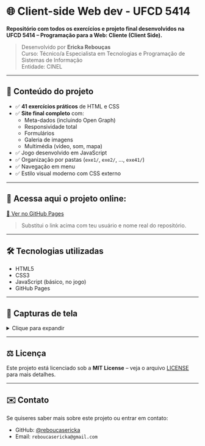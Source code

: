 # 🌐 Client-side Web dev - UFCD 5414

**Repositório com todos os exercícios e projeto final desenvolvidos na UFCD 5414 – Programação para a Web: Cliente (Client Side).**

> Desenvolvido por **Ericka Rebouças**  
> Curso: Técnico/a Especialista em Tecnologias e Programação de Sistemas de Informação  
> Entidade: CINEL  

---

## 📁 Conteúdo do projeto

- ✅ **41 exercícios práticos** de HTML e CSS
- ✅ **Site final completo** com:
  - Meta-dados (incluindo Open Graph)
  - Responsividade total
  - Formulários
  - Galeria de imagens
  - Multimédia (vídeo, som, mapa)
- ✅ Jogo desenvolvido em JavaScript
- ✅ Organização por pastas (`exe1/`, `exe2/`, ..., `exe41/`)
- ✅ Navegação em menu
- ✅ Estilo visual moderno com CSS externo

---

## 🔗 Acessa aqui o projeto online:

[🚀 Ver no GitHub Pages](https://reboucasericka.github.io/portfolio/#portfolio)

> Substitui o link acima com teu usuário e nome real do repositório.

---

## 🛠️ Tecnologias utilizadas

- HTML5
- CSS3
- JavaScript (básico, no jogo)
- GitHub Pages

---

## 📸 Capturas de tela

<details>
<summary>Clique para expandir</summary>


![Image](https://github.com/user-attachments/assets/276cb3c2-a8b7-439c-a4fd-eaf48d973b56)

</details>

---

## ⚖️ Licença

Este projeto está licenciado sob a **MIT License** – veja o arquivo [LICENSE](LICENSE) para mais detalhes.

---

## ✉️ Contato

Se quiseres saber mais sobre este projeto ou entrar em contato:

- GitHub: [@reboucasericka](https://github.com/reboucasericka)
- Email: `reboucasericka@gmail.com`
